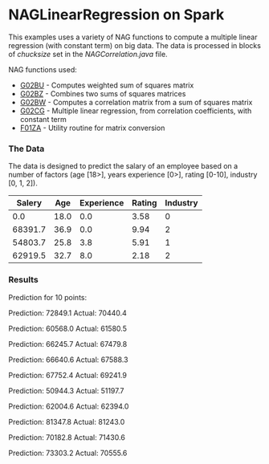 # NAGLinearRegression on Spark

This examples uses a variety of NAG functions to compute a multiple linear regression (with constant term) on big data. The data is processed in blocks of *chucksize* set in the *NAGCorrelation.java* file.

NAG functions used:
- [G02BU]  - Computes weighted sum of squares matrix
- [G02BZ]  - Combines two sums of squares matrices
- [G02BW]  - Computes a correlation matrix from a sum of squares matrix
- [G02CG]  - Multiple linear regression, from correlation coefficients, with constant term
- [F01ZA]  - Utility routine for matrix conversion

### The Data

The data is designed to predict the salary of an employee based on a number of factors (age [18>], years experience [0>], rating [0-10], industry [0, 1, 2]).

| Salery  | Age  | Experience  | Rating  | Industry  |
|---|---|---|---|---|
|0.0|18.0|0.0|3.58|0|
|68391.7|36.9|0.0 |9.94|2|
|54803.7|25.8|3.8 |5.91|1|
|62919.5|32.7|8.0 |2.18|2|

### Results
Prediction for 10 points:

Prediction: 72849.1 Actual: 70440.4

Prediction: 60568.0 Actual: 61580.5

Prediction: 66245.7 Actual: 67479.8

Prediction: 66640.6 Actual: 67588.3

Prediction: 67752.4 Actual: 69241.9

Prediction: 50944.3 Actual: 51197.7

Prediction: 62004.6 Actual: 62394.0

Prediction: 81347.8 Actual: 81243.0

Prediction: 70182.8 Actual: 71430.6

Prediction: 73303.2 Actual: 70555.6


[G02BU]: http://www.nag.com/numeric/fl/nagdoc_fl24/html/G02/g02buf.html
[G02BZ]: http://www.nag.com/numeric/fl/nagdoc_fl24/html/G02/g02bzf.html
[G02BW]: http://www.nag.com/numeric/fl/nagdoc_fl24/html/G02/g02bwf.html
[G02CG]: http://www.nag.com/numeric/fl/nagdoc_fl24/html/G02/g02cgf.html
[F01ZA]: http://www.nag.com/numeric/fl/nagdoc_fl24/html/F01/f01zaf.html


